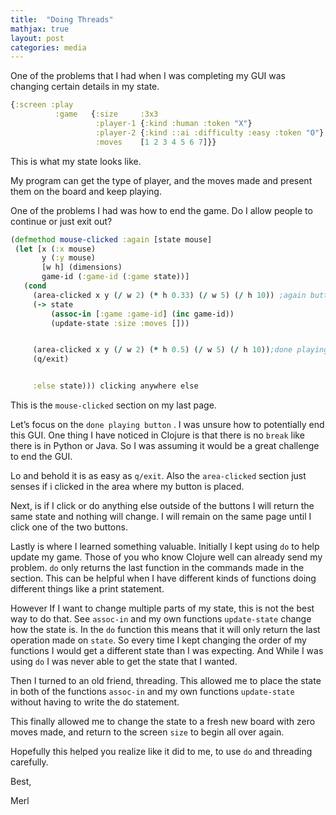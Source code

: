 ```yaml
---
title:  "Doing Threads"
mathjax: true
layout: post
categories: media
---
```



One of the problems that I had when I was completing my GUI was changing certain details in my state.

```clojure
{:screen :play
          :game   {:size     :3x3
                   :player-1 {:kind :human :token "X"}
                   :player-2 {:kind ::ai :difficulty :easy :token "O"}
                   :moves    [1 2 3 4 5 6 7]}}


```
This is what my state looks like.

My program can get the type of player, and the moves made and present them on the board and keep playing.

One of the problems I had was how to end the game. Do I allow people to continue or just exit out?

```clojure
(defmethod mouse-clicked :again [state mouse]
 (let [x (:x mouse)
       y (:y mouse)
       [w h] (dimensions)
       game-id (:game-id (:game state))]
   (cond
     (area-clicked x y (/ w 2) (* h 0.33) (/ w 5) (/ h 10)) ;again button
     (-> state
         (assoc-in [:game :game-id] (inc game-id))
         (update-state :size :moves []))


     (area-clicked x y (/ w 2) (* h 0.5) (/ w 5) (/ h 10));done playing button
     (q/exit)


     :else state))) clicking anywhere else
```
This is the `mouse-clicked` section on my last page.

Let’s focus on the `done playing button` . I was unsure how to potentially end this GUI. One thing I have noticed in Clojure is that there is no `break` like there is in Python or Java. So I was assuming it would be a great challenge to end the GUI.

Lo and behold it is as easy as `q/exit`. Also the `area-clicked` section just senses if i clicked in the area where my button is placed.

Next, is if I click or do anything else outside of the buttons I will return the same state and nothing will change. I will remain on the same page until I click one of the two buttons.

Lastly is where I learned something valuable. Initially I kept using `do` to help update my game.
Those of you who know Clojure well can already send my problem. `do` only returns the last function in the commands made in the section. This can be helpful when I have different kinds of functions doing different things like a print statement.

However If I want to change multiple parts of my state, this is not the best way to do that.
See `assoc-in` and my own functions `update-state` change how the state is. In the `do` function this means that it will only return the last operation made on `state`. So every time I kept changing the order of my functions I would get a different state than I was expecting. And While I was using `do` I was never able to get the state that I wanted.

Then I turned to an old friend, threading. This allowed me to place the state in both of the functions `assoc-in` and my own functions `update-state` without having to write the do statement.

This finally allowed me to change the state to a fresh new board with zero moves made, and return to the screen `size` to begin all over again.

Hopefully this helped you realize like it did to me, to use `do` and threading carefully.

Best,

Merl
